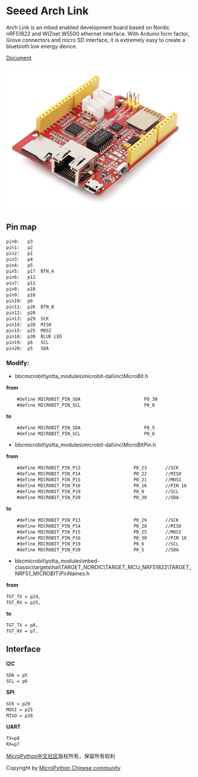 # Seeed Arch Link

Arch Link is an mbed enabled development board based on Nordic nRF51822 and WIZnet W5500 ethernet interface. With Arduino form factor, Grove connectors and micro SD interface, it is extremely easy to create a bluetooth low energy device.

[Document](http://wiki.seeed.cc/Arch_Link/)

![Seeed Arch Link](archlink.jpg)


## Pin map
    pin0:   p3
    pin1:   p2
    pin2:   p1
    pin3:   p4
    pin4:   p5
    pin5:   p17  BTN_A
    pin6:   p12
    pin7:   p11
    pin8:   p18
    pin9:   p10
    pin10:  p6
    pin11:  p26  BTN_B
    pin12:  p20
    pin13:  p29  SCK
    pin14:  p28  MISO
    pin15:  p25  MOSI
    pin16:  p30  BLUE LED
    pin19:  p6   SCL
    pin20:  p5   SDA


### Modify:

* bbcmicrobit\yotta_modules\microbit-dal\inc\MicroBit.h

**from**
```
    #define MICROBIT_PIN_SDA                        P0_30
    #define MICROBIT_PIN_SCL                        P0_0
```

**to**
```
    #define MICROBIT_PIN_SDA                        P0_5
    #define MICROBIT_PIN_SCL                        P0_6
```

* bbcmicrobit\yotta_modules\microbit-dal\inc\MicroBitPin.h

**from**
```
    #define MICROBIT_PIN_P13                    P0_23       //SCK
    #define MICROBIT_PIN_P14                    P0_22       //MISO
    #define MICROBIT_PIN_P15                    P0_21       //MOSI
    #define MICROBIT_PIN_P16                    P0_16       //PIN 16
    #define MICROBIT_PIN_P19                    P0_0        //SCL
    #define MICROBIT_PIN_P20                    P0_30       //SDA
```
**to**
```
    #define MICROBIT_PIN_P13                    P0_29       //SCK
    #define MICROBIT_PIN_P14                    P0_28       //MISO
    #define MICROBIT_PIN_P15                    P0_25       //MOSI
    #define MICROBIT_PIN_P16                    P0_30       //PIN 16
    #define MICROBIT_PIN_P19                    P0_6        //SCL
    #define MICROBIT_PIN_P20                    P0_5        //SDA
```

* bbcmicrobit\yotta_modules\mbed-classic\targets\hal\TARGET_NORDIC\TARGET_MCU_NRF51822\TARGET_NRF51_MICROBIT\PinNames.h

**from**

    TGT_TX = p24,
    TGT_RX = p25,

**to**

    TGT_TX = p8,
    TGT_RX = p7,

## Interface

**I2C**

    SDA = p5
    SCL = p6

**SPI**

    SCK = p29
    MOSI = p25
    MISO = p28

**UART**

    TX=p8
    RX=p7


[MicroPython中文社区](http://www.micropython.org.cn/)版权所有，保留所有权利

Copyright by [MicroPython Chinese community](http://www.micropython.org.cn/)